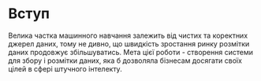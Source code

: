# Вступ

Велика частка машинного навчання залежить від чистих та коректних джерел даних, тому не дивно, що швидкість зростання ринку розмітки даних продовжує збільшуватись. Мета цієї роботи - створення системи для збору і розмітки даних, яка б дозволяла бізнесам досягати своїх цілей в сфері штучного інтелекту.  
